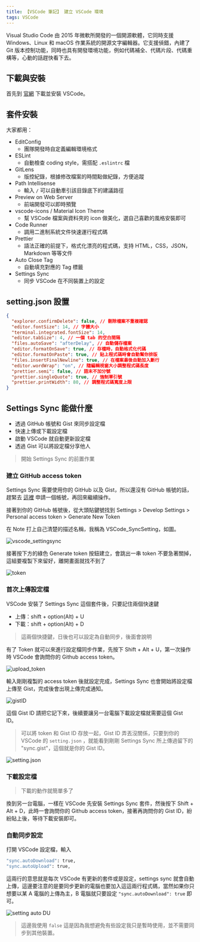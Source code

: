 ```yaml
---
title: 【VSCode 筆記】 建立 VSCode 環境
tags: VSCode
---
```

Visual Studio Code 由 2015 年微軟所開發的一個開源軟體，它同時支援 Windows、Linux 和 macOS 作業系統的開源文字編輯器。它支援偵錯，內建了 Git 版本控制功能，同時也具有開發環境功能，例如代碼補全、代碼片段、代碼重構等，心動的話趕快看下去。

## 下載與安裝

首先到 [官網](https://code.visualstudio.com/) 下載並安裝 VSCode。

## 套件安裝

大家都用：

* EditConfig
  + 團隊開發時自定義編輯環境格式
* ESLint
  + 自動檢查 coding style，需搭配 `.eslintrc` 檔
* GitLens
  + 版控紀錄，根據修改檔案的時間點做紀錄，方便追蹤
* Path Intellisense
  + 輸入 `/` 可以自動牽引該目錄底下的建議路徑
* Preview on Web Server
  + 前端開發可以即時預覽
* vscode-icons / Material Icon Theme
  + 幫 VSCode 檔案與資料夾的 icon 做美化，選自己喜歡的風格安裝即可
* Code Runner
  + 調用二進制系統文件快速運行程式碼
* Prettier
  + 語法正確的前提下，格式化漂亮的程式碼，支持 HTML，CSS，JSON，Markdown 等等文件
* Auto Close Tag
  + 自動填充對應的 Tag 標籤
* Settings Sync
  + 同步 VSCode 在不同裝置上的設定

## setting.json 設置

```json
{
  "explorer.confirmDelete": false, // 刪除檔案不重複確認
  "editor.fontSize": 14, // 字體大小
  "terminal.integrated.fontSize": 14,
  "editor.tabSize": 4, // 一個 tab 的空白間隔
  "files.autoSave": "afterDelay", // 自動儲存檔案
  "editor.formatOnSave": true, // 存檔時，自動格式化代碼
  "editor.formatOnPaste": true, // 貼上程式碼時會自動幫你排版
  "files.insertFinalNewline": true, // 在檔案最後自動加入斷行
  "editor.wordWrap": "on", // 隨編輯視窗大小調整程式碼長度
  "prettier.semi": false, // 語末不加分號
  "prettier.singleQuote": true, // 強制單引號
  "prettier.printWidth": 80, // 調整程式碼寬度上限
}
```

## Settings Sync 能做什麼

* 透過 GitHub 帳號和 Gist 來同步設定檔
* 快速上傳或下載設定檔
* 啟動 VSCode 就自動更新設定檔
* 透過 Gist 可以將設定檔分享他人

> 開始 Settings Sync 的前置作業

### 建立 GitHub access token

Settings Sync 需要使用你的 GitHub 以及 Gist，所以還沒有 GitHub 帳號的話，趕緊去 [這裡](https://github.com/) 申請一個帳號，再回來繼續操作。

接著到你的 GitHub 帳號後，從大頭貼鍵號找到 Settings > Develop Settings > Personal access token > Generate New Token

在 Note 打上自己清楚的描述名稱，我稱為 VSCode_SyncSetting，如圖。

![vscode_settingsync](/images\posts\post_syncsetting.png)

接著按下方的綠色 Generate token 按鈕建立，會跳出一串 token 不要急著關掉，這組要複製下來留好，離開畫面就找不到了

![token](/images\posts\post_token.png)

### 首次上傳設定檔

VSCode 安裝了 Settings Sync 這個套件後，只要記住兩個快速鍵

* 上傳：shift + option(Alt) + U
* 下載：shift + option(Alt) + D

> 這兩個快捷鍵，日後也可以設定為自動同步，後面會說明

有了 Token 就可以來進行設定檔同步作業，先按下 Shift + Alt + U，第一次操作時 VSCode 會詢問你的 Github access token。

![upload_token](/images\posts\post_upload_token.png)

輸入剛剛複製的 access token 後就設定完成，Settings Sync 也會開始將設定檔上傳至 Gist，完成後會出現上傳完成通知。

![gistID](/images\posts\post_gistID.png)

這個 Gist ID 請把它記下來，後續要讓另一台電腦下載設定檔就需要這個 Gist ID。

> 可以將 token 和 Gist ID 存放一起，Gist ID 弄丟沒關係，只要到你的 VSCode 的 `setting.json` ，就能看到剛剛 Settings Sync 所上傳過留下的 "sync.gist"，這個就是你的 Gist ID。

![setting.json](/images\posts\post_setting-json-gistID.png)

### 下載設定檔

> 下載的動作就簡單多了

換到另一台電腦，一樣在 VSCode 先安裝 Settings Sync 套件，然後按下 Shift + Alt + D，此時一會詢問你的 Github access token，接著再詢問你的 Gist ID，紛紛貼上後，等待下載安裝即可。

### 自動同步設定

打開 VSCode 設定檔，輸入

``` bash
"sync.autoDownload": true,
"sync.autoUpload": true,
```

這兩行的意思就是每次 VSCode 有更新的套件或是設定，settings sync 就會自動上傳，這邊要注意的是要同步更新的電腦也要加入這這兩行程式碼，當然如果你只想要以某 A 電腦的上傳為主，B 電腦就只要設定 `"sync.autoDownload": true` 即可。

![setting auto DU](/images\posts\post_sync-setting-auto-U-D.png)

> 這邊我使用 `false` 這是因為我想避免有些設定我只是暫時使用，並不需要同步到其他裝置。

